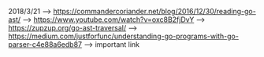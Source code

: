 2018/3/21 --> https://commandercoriander.net/blog/2016/12/30/reading-go-ast/
		  --> https://www.youtube.com/watch?v=oxc8B2fjDvY
		  --> https://zupzup.org/go-ast-traversal/
		  --> https://medium.com/justforfunc/understanding-go-programs-with-go-parser-c4e88a6edb87 --> important link

